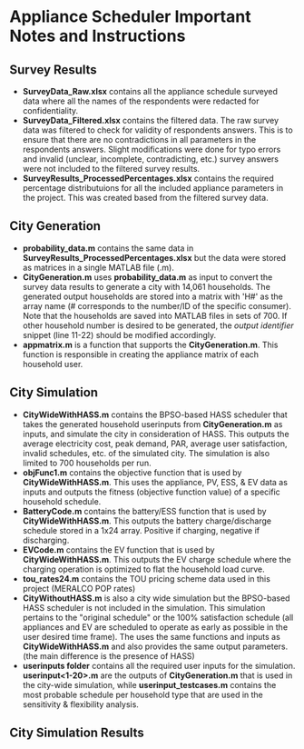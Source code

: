 # Appliance Scheduler Important Notes and Instructions


## Survey Results

- **SurveyData_Raw.xlsx** contains all the appliance schedule surveyed data where all the names of the respondents were redacted for confidentiality. 
- **SurveyData_Filtered.xlsx** contains the filtered data. The raw survey data was filtered to check for validity of respondents answers. This is to ensure that there are no contradictions in all parameters in the respondents answers. Slight modifications were done for typo errors and invalid (unclear, incomplete, contradicting, etc.) survey answers were not included to the filtered survey results. 
- **SurveyResults_ProcessedPercentages.xlsx** contains the required percentage distributuions for all the included appliance parameters in the project. This was created based from the filtered survey data. 

## City Generation

- **probability_data.m** contains the same data in **SurveyResults_ProcessedPercentages.xlsx** but the data were stored as matrices in a single MATLAB file (.m). 
- **CityGeneration.m** uses **probability_data.m** as input to convert the survey data results to generate a city with 14,061 households. The  generated output households are stored into a matrix with 'H#' as the array name (# corresponds to the number/ID of the specific consumer). Note that the households are saved into MATLAB files in sets of 700. If other household number is desired to be generated, the _output identifier_ snippet (line 11-22) should be modified accordingly.
- **appmatrix.m** is a function that supports the **CityGeneration.m**. This function is responsible in creating the appliance matrix of each household user. 

## City Simulation

- **CityWideWithHASS.m** contains the BPSO-based HASS scheduler that takes the generated household userinputs from **CityGeneration.m** as inputs, and simulate the city in consideration of HASS. This outputs the average electricity cost, peak demand, PAR, average user satisfaction, invalid schedules, etc. of the simulated city. The simulation is also limited to 700 households per run. 
- **objFunc1.m** contains the objective function that is used by **CityWideWithHASS.m**. This uses the appliance, PV, ESS, & EV data as inputs and outputs the fitness (objective function value) of a specific household schedule. 
- **BatteryCode.m** contains the battery/ESS function that is used by **CityWideWithHASS.m**. This outputs the battery charge/discharge schedule stored in a 1x24 array. Positive if charging, negative if discharging.
- **EVCode.m** contains the EV function that is used by **CityWideWithHASS.m**. This outputs the EV charge schedule where the charging operation is optimized to flat the household load curve. 
- **tou_rates24.m** contains the TOU pricing scheme data used in this project (MERALCO POP rates)
- **CityWithoutHASS.m** is also a city wide simulation but the BPSO-based HASS scheduler is not included in the simulation. This simulation pertains to the "original schedule" or the 100% satisfaction schedule (all appliances and EV are scheduled to operate as early as possible in the user desired time frame). The uses the same functions and inputs as **CityWideWithHASS.m** and also provides the same output parameters. (the main difference is the presence of HASS)
- **userinputs folder** contains all the required user inputs for the simulation. **userinput<1-20>.m** are the outputs of **CityGeneration.m** that is used in the city-wide simulation, while **userinput_testcases.m** contains the most probable schedule per household type that are used in the sensitivity & flexibility analysis. 

## City Simulation Results
